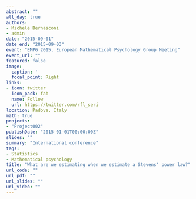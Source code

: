```yaml
---
abstract: ""
all_day: true
authors:
- Michele Bernasconi
- admin
date: "2015-09-01"
date_end: "2015-09-03"
event: "EMPG 2015, European Mathematical Psychology Group Meeting"
event_url: ""
featured: false
image:
  caption: ''
  focal_point: Right
links:
- icon: twitter
  icon_pack: fab
  name: Follow
  url: https://twitter.com/rfl_seri
location: Padova, Italy
math: true
projects:
- "Project002"
publishDate: "2015-01-01T00:00:00Z"
slides: ""
summary: "International conference"
tags:
- Statistics
- Mathematical psychology
title: "What are we estimating when we estimate a Stevens' power law?"
url_code: ""
url_pdf: ""
url_slides: ""
url_video: ""
---
```

